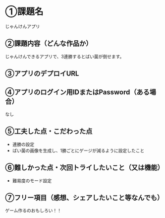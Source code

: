 # ①課題名
じゃんけんアプリ

## ②課題内容（どんな作品か）
じゃんけんできるアプリで、3連勝するとばい菌が倒せます。

## ③アプリのデプロイURL


## ④アプリのログイン用IDまたはPassword（ある場合）
なし
## ⑤工夫した点・こだわった点
- 連勝の設定
- ばい菌の画像を生成し、1勝ごとにゲージが減るように設定したこと

## ⑥難しかった点・次回トライしたいこと（又は機能）
- 難易度のモード設定

## ⑦フリー項目（感想、シェアしたいこと等なんでも）
ゲーム作るのおもしろい！！